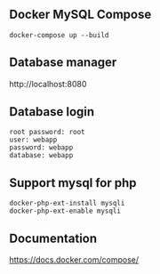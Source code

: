 ## Docker MySQL Compose

```
docker-compose up --build
```

## Database manager

http://localhost:8080

## Database login

```
root password: root
user: webapp
password: webapp
database: webapp
```

## Support mysql for php

```
docker-php-ext-install mysqli
docker-php-ext-enable mysqli
```

## Documentation
https://docs.docker.com/compose/
